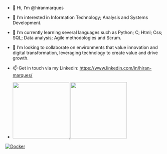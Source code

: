 - 👋 Hi, I’m @hiranmarques
- 👀 I’m interested in Information Technology; Analysis and Systems Development.
- 🌱 I’m currently learning several languages such as Python; C; Html; Css; SQL; Data analysis; Agile methodologies and Scrum.
- 💞️ I’m looking to collaborate on environments that value innovation and digital transformation, leveraging technology to create value and drive growth.
- 📫 Get in touch via my Linkedin: https://www.linkedin.com/in/hiran-marques/

- <div>
  <a href="https://github.com/nerigleston">
  <img height="180em" src="https://github-readme-stats.vercel.app/api?username=hiranmarques&show_icons=true&theme=radical"/>
  <img height="180em" src="https://github-readme-stats.vercel.app/api/top-langs/?username=hiranmarques&layout=compact&theme=radical"/>
</div>

![Docker](https://img.shields.io/badge/Docker-2CA5E0?style=for-the-badge&logo=docker&logoColor=white)
<!---
hiranmarques/hiranmarques is a ✨ special ✨ repository because its `README.md` (this file) appears on your GitHub profile.
You can click the Preview link to take a look at your changes.
--->
